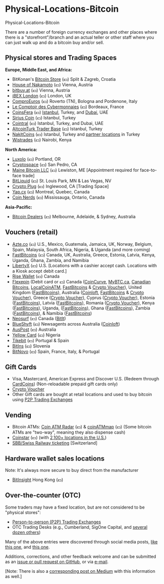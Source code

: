 # Physical-Locations-Bitcoin
Physical-Locations-Bitcoin

There are a number of foreign currency exchanges and other places where there is a "storefront"/branch and an actual teller or other staff where you can just walk up and do a bitcoin buy and/or sell.

**Physical stores and Trading Spaces**
--------------------------------------

**Europe, Middle East, and Africa:**

-   BitKonan's [Bitcoin Store](https://www.bitcoinpit.de/bitcoin-store) (💵) Split & Zagreb, Croatia
-   [House of Nakamoto](https://www.thehouseofnakamoto.com/en/standort) (💵) Vienna, Austria
-   [bitbuy.at](https://bitbuy.at/contact/us) (💵) Vienna, Austria
-   [iBEX London](https://www.ibex-bitcoin.com/) (💵) London, UK
-   [ComproEuros](https://comproeuro.it/) (💵) Roverto (TN), Bologna and Pordenone, Italy
-   [Le Comptoir des Cybermonnaies](https://www.lecomptoirdescybermonnaies.fr/acheter-vendre-cryptomonnaies-comptoir) (💵) Bordeaux, France
-   [CoinsFera](https://www.coinsfera.com/) (💵) [Istanbul](https://www.coinsfera.com/en/branches?branch=istanbul), Turkey, and [Dubai](https://www.coinsfera.com/en/branches?branch=dubai), UAE
-   [Sirius Coin](https://www.siriuscoin.com/) (💵) Istanbul, Turkey
-   [Cointral](https://cointral.com/our-branches) (💵) Istanbul, Turkey, and Dubai, UAE
-   [AltcoinTurk Trader Base](https://np.reddit.com/r/Altcointurk/comments/c033pd) (💵) Istanbul, Turkey
-   [NakitCoins](https://nakitcoins.com/) (💵) Istanbul, Turkey and [partner locations](https://nakitcoins.com/partners-locator) in Turkey
-   [Wistrades](https://twitter.com/FxUndisputed) (💵) Nairobi, Kenya

**North America:**

-   [Luxolo](https://luxolo.io/) (💵) Portland, OR
-   [Cryptospace](https://www.cryptospaceus.com/otc) (💵) San Pedro, CA
-   [Maine Bitcoin LLC](https://maine-bitcoin.com/office-lewiston) (💵) Lewiston, ME [Appointment required for face-to-face trade]
-   [BitLiquid](https://bit-liquid.com/contact#33eb8977-7de6-41b4-a017-4ec6a198f98b) (💵) St. Louis Park, MN & Las Vegas, NV
-   [Crypto Plug](https://www.cryptopluginglewood.com/) (💵) Inglewood, CA [Trading Space]
-   [Yap.cx](https://yap.cx/) (💵) Montreal, Quebec, Canada
-   [Coin Nerds](https://coinnerds.ca/) (💵) Mississauga, Ontario, Canada

**Asia-Pacific:**

-   [Bitcoin Dealers](https://bitcoindealers.com.au/buy-bitcoins.html) (💵) Melbourne, Adelaide, & Sydney, Australia

Vouchers (retail)
-----------------

-   [Azte.co](https://azte.co/#find_a_vendor) (💵) U.S., Mexico, Guatemala, Jamaica, UK, Norway, Belgium, Spain, Malaysia, South Africa, Nigeria, & Uganda (and more coming)
-   [FastBitcoins](https://fastbitcoins.com/#locations) (💵) Canada, UK, Australia, Greece, Estonia, Latvia, Kenya, Uganda, Ghana, Zambia, and Namibia
-   [LibertyX](https://libertyx.com/) (💵) U.S. [Locations with a cashier accept cash. Locations with a Kiosk accept debit card.]
-   [Rise Wallet](https://www.risewallet.com/locations) (💵) Canada
-   [Flexepin](https://www.flexepin.com/sales_outlet_finder) (Debit card or 💵) Canada ([CoinCurve](https://coincurve.com/), [MyBTC.ca](https://mybtc.ca/buy-bitcoin-with-flexepin-canada), [Canadian Bitcoins](https://www.canadianbitcoins.com/), [LocalCoinATM](https://localcoinatm.com/flexepin-v3/#flexepin-form), [FastBitcoins](https://fastbitcoins.com/voucher) & [Crypto Voucher](https://cryptovoucher.io/redeem-now)), United Kingdom ([FastBitcoins](https://fastbitcoins.com/voucher)), Australia ([Coinloft](https://www.coinloft.com.au/buy/flexepin), [FastBitcoins](https://fastbitcoins.com/voucher) & [Crypto Voucher](https://cryptovoucher.io/redeem-now)), Greece ([Crypto Voucher](https://cryptovoucher.io/redeem-now)), Cyprus ([Crypto Voucher](https://cryptovoucher.io/redeem-now)), Estonia ([FastBitcoins](https://fastbitcoins.com/voucher)), Latvia ([FastBitcoins](https://fastbitcoins.com/voucher)), Romania ([Crypto Voucher](https://cryptovoucher.io/redeem-now)), Kenya ([FastBitcoins](https://fastbitcoins.com/voucher)), Uganda, ([FastBitcoins](https://fastbitcoins.com/voucher)), Ghana ([FastBitcoins](https://fastbitcoins.com/voucher)), Zambia ([FastBitcoins](https://fastbitcoins.com/voucher)), & Namibia ([FastBitcoins](https://fastbitcoins.com/voucher))
-   [Neosurf](https://www.neosurf.com/en_GB/application/findcard) (💵) Canada ([BitIt](https://bitit.io/))
-   [BlueShyft](https://coinloft-locations.blueshyft.com.au/) (💵) Newsagents across Australia ([Coinloft](https://coinloft.com.au/buy/blueonline))
-   [AusPost](https://www.coindesk.com/australia-post-now-lets-customers-buy-bitcoin-at-over-3500-outlets) (💵) Australia
-   [Yellow Card](https://www.yellowcard.io/locations) (💵) Nigeria
-   [Tikebit](https://tikebit.com/map#marker=null&panel=false&lat=40.19146303804063&lng=-4.696655273437501&zoom=7) (💵) Portugal & Spain
-   [BitIns](https://www.bitins.net/#map-module) (💵) Slovenia
-   [BitNovo](https://www.bitnovo.com/bitcoin-selling-point-en) (💵) Spain, France, Italy, & Portugal

Gift Cards
----------

-   Visa, Mastercard, American Express and Discover U.S. (Redeem through [CardCoins](https://www.cardcoins.co/)) (Non-reloadable prepaid gift cards only)
-   [Crypto Voucher](https://cryptovoucher.io/#giftCard)
-   Other Gift cards are bought at retail locations and used to buy bitcoin using [P2P Trading Exchanges](https://medium.com/@cointastical/p2p-otc-exchanges-e-g-localbitcoins-bisq-hodlhodl-etc-20f293a2c72e)

Vending
-------

-   Bitcoin ATMs: [Coin ATM Radar](https://coinatmradar.com/) (💵) & [coinATMmap](https://coinatmmap.com/) (💵) (Some bitcoin ATMs are "two-way", meaning they also dispense cash)
-   [Coinstar](https://www.coinstar.com/bitcoin) (💵) (with [2,100+ locations in the U.S.](https://coinme.com/kiosks))
-   [SBB/Swiss Railway ticketing](https://www.sbb.ch/en/station-services/services/further-services/ticket-machine-services/bitcoin.html) [Switzerland]

Hardware wallet sales locations
-------------------------------

Note: It's always more secure to buy direct from the manufacturer

-   [BitInsight](http://bitinsighthk.com/what.html) Hong Kong (💵)

Over-the-counter (OTC)
----------------------

Some traders may have a fixed location, but are not considered to be "physical stores":

-   [Person-to-person (P2P) Trading Exchanges](https://medium.com/@cointastical/p2p-otc-exchanges-e-g-localbitcoins-bisq-hodlhodl-etc-20f293a2c72e)
-   OTC Trading Desks (e.g., Cumberland, SigOne Capital, and [several dozen others](https://medium.com/@cointastical/bitcoin-crypto-otc-trading-desks-7f77276c6dc))

Many of the above entries were discovered through social media posts, [like this one](https://twitter.com/parisforpres/status/1174324943850524672), and [this one](https://twitter.com/FxUndisputed/status/1359338797687840772).

Additions, corrections, and other feedback welcome and can be submitted as an [issue or pull request on GitHub](https://github.com/cointastical/Physical-Locations-Bitcoin), or via [e-mail](mailto://cointastical@gmail.com).

[Note: There is also a [corresponding post on Medium](https://cointastical.medium.com/physical-stores-where-you-can-buy-or-sell-bitcoin-9a28686fb625) with this information as well.]
